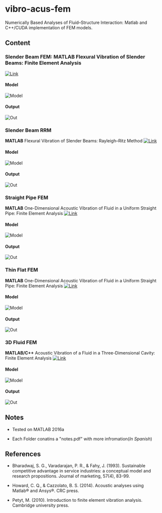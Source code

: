 # vibro-acus-fem

Numerically Based Analyses of Fluid–Structure Interaction: Matlab and C++/CUDA implementation of FEM models.

## Content

### Slender Beam FEM: **MATLAB** Flexural Vibration of Slender Beams: Finite Element Analysis
[![Link](https://img.shields.io/badge/go-page-blue.svg)](https://github.com/jnfran92/vibro-acus-fem/tree/master/Slender%20Beam%20FEM) 

#### Model
![Model](https://imgur.com/2TyJKDe.png)


#### Output
![Out](https://imgur.com/iReTtZQ.png)



### Slender Beam RRM

**MATLAB** Flexural Vibration of Slender Beams: Rayleigh–Ritz Method
[![Link](https://img.shields.io/badge/go-page-blue.svg)](https://github.com/jnfran92/vibro-acus-fem/tree/master/Slender%20Beam%20RRM) 

#### Model
![Model](https://imgur.com/g4SQAMr.png)


#### Output
![Out](https://imgur.com/BJmtpTB.png)


### Straight Pipe FEM

**MATLAB** One-Dimensional Acoustic Vibration of Fluid in a Uniform Straight Pipe: Finite Element Analysis
[![Link](https://img.shields.io/badge/go-page-blue.svg)](https://github.com/jnfran92/vibro-acus-fem/tree/master/Straight%20Pipe%20FEM) 

#### Model
![Model](https://imgur.com/JxiAHju.png)


#### Output
![Out](https://imgur.com/DhIY9XU.png)


### Thin Flat FEM

**MATLAB** One-Dimensional Acoustic Vibration of Fluid in a Uniform Straight Pipe: Finite Element Analysis
[![Link](https://img.shields.io/badge/go-page-blue.svg)](https://github.com/jnfran92/vibro-acus-fem/tree/master/Thin%20Flat%20Plate%20FEM) 

#### Model
![Model](https://imgur.com/g4SQAMr.png)


#### Output
![Out](https://imgur.com/BJmtpTB.png)


### 3D Fluid FEM

**MATLAB/C++** Acoustic Vibration of a Fluid in a Three-Dimensional Cavity: Finite Element Analysis
[![Link](https://img.shields.io/badge/go-page-blue.svg)](https://github.com/jnfran92/fem-cuda-solver) 

#### Model
![Model](https://imgur.com/ANh523W.png)


#### Output
![Out](https://imgur.com/5Uv6QXl.png)



## Notes

- Tested on MATLAB 2016a

- Each Folder conatins a "notes.pdf" with more infromation(*In Spanish*)

## References
- Bharadwaj, S. G., Varadarajan, P. R., & Fahy, J. (1993). Sustainable competitive advantage in service industries: a conceptual model and research propositions. Journal of marketing, 57(4), 83-99.

- Howard, C. Q., & Cazzolato, B. S. (2014). Acoustic analyses using Matlab® and Ansys®. CRC press.

- Petyt, M. (2010). Introduction to finite element vibration analysis. Cambridge university press.



